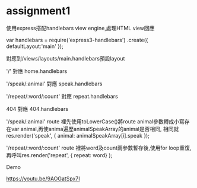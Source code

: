 # assignment1
使用express搭配handlebars view engine,處理HTML view回應

var handlebars = require('express3-handlebars')
	.create({ defaultLayout:'main' });
  
  對應到/views/layouts/main.handlebars預設layout
  
  '/' 對應 home.handlebars
  
  '/speak/:animal' 對應 speak.handlebars
  
  '/repeat/:word/:count' 對應 repeat.handlebars
  
  404 對應 404.handlebars
  
  '/speak/:animal' route 裡先使用toLowerCase()將route animal參數轉成小寫存在var animal,再使anima遍歷animalSpeakArray的animal是否相同,
 相同就res.render('speak', { animal: animalSpeakArray[i].speak });
 
 '/repeat/:word/:count' route 裡將word及count兩參數暫存後,使用for loop重復,再呼叫res.render('repeat', { repeat: word} );
 
 Demo
 
 https://youtu.be/9AOGatSpx7I
 
 

